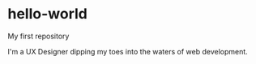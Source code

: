 # hello-world

My first repository

I'm a UX Designer dipping my toes into the waters of web development.
